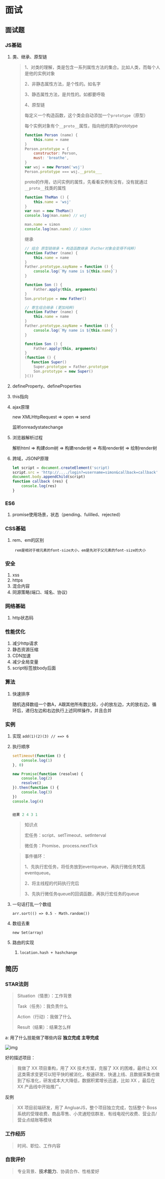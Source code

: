 # 面试 #

## 面试题 ##

### JS基础 ###

1. 类、继承、原型链

   > 1、对类的理解，类是包含一系列属性方法的集合。比如人类，而每个人是他的实例对象
   >
   > 2、非静态属性方法，是个性的。如名字
   >
   > 3、静态属性方法，是共性的。如都要呼吸
   >
   > 4、原型链
   >
   > 每定义一个构造函数，这个类会自动添加一个`prototype`（原型）
   >
   > 每个实例对象有个`__proto__`属性，指向他的类的prototype
   >
   > ```javascript
   > function Person (name) {
   >     this.name = name
   > }
   > Person.prototype = {
   >     constructor: Person,
   >     must: 'breathe',
   > }
   > var wsj = new Person('wsj')
   > Person.prototype === wsj.__proto___
   > ```
   >
   > proto的作用，访问实例的属性，先看看实例有没有，没有就通过`__proto__`找类的属性
   >
   > ```javascript
   > function TheMan () {
   >     this.name = 'wsj'
   > }
   > var man = new TheMan()
   > console.log(man.name) // wsj
   > 
   > man.name = simon
   > console.log(man.name) // simon
   > ```
   >
   > 继承
   >
   > ```javascript
   > // 组合 原型链继承 + 构造函数继承（Father对象会变得不纯粹）
   > function Father (name) {
   >     this.name = name
   > }
   > Father.prototype.sayName = function () {
   >     console.log(`My name is ${this.name}`)
   > }
   > 
   > function Son () {
   >     Father.apply(this, arguments)
   > }
   > Son.prototype = new Father()
   > ```
   >
   > ```javascript
   > // 寄生组合继承 (更加纯粹)
   > function Father (name) {
   >     this.name = name
   > }
   > Father.prototype.sayName = function () {
   >     console.log(`My name is ${this.name}`)
   > }
   > 
   > function Son () {
   >     Father.apply(this, arguments)
   > }
   > (function () {
   >    function Super()
   >     Super.prototype = Father.prototype
   >     Son.prototype = new Super()
   > }())
   > ```
   >
   > 


2. defineProperty、defineProperties

3. this指向

4. ajax原理

   new XMLHttpRequest => open => send

   监听onreadystatechange

5. 浏览器解析过程

   解析html => 构建dom树 => 构建render树 => 布局render树 => 绘制render树

6. 跨域，JSONP原理

   ```javascript
   let script = document.createElement('script)
   script.src = 'http://..../login?=username=simon&callback=callback'
   document.body.appendChild(script)
   function callback (res) {
       console.log(res)
   }
   ```

   



### ES6 ###

1. promise使用场景，状态（pending、fulilled、rejected）



### CSS基础 ###

1. rem、em的区别

		rem是相对于根元素的font-size大小，em是先对于父元素的font-size的大小

### 安全 ###

1. xss
2. https
3. 混合内容
4. 同源策略(端口、域名、协议)

### 网络基础 ###

1.  http状态码

### 性能优化 ###

1. 减少http请求
2. 静态资源压缩
3. CDN加速
4. 减少全局变量
5. script标签放body后面

### 算法 ###

1. 快速排序

   随机选择数组一个数A，A跟其他所有数比较，小的放左边，大的放右边，循环后，递归左边和右边执行上述同样操作，并且合并

### 实例 ###

1.  实现 `add(1)(2)(3) // ==> 6`

2. 执行顺序

   ```javascript
   setTimeout(function () {
       console.log(1)
   }, 0)
   
   new Promise(function (resolve) {
       console.log(2)
       resolve()
   }).then(function () {
       console.log(3)
   })
   console.log(4)
   
   
   结果 2 4 3 1
   ```

   > 知识点
   >
   > 宏任务：script、setTimeout、setInterval
   >
   > 微任务：Promise、process.nextTick

   > 事件循环：
   >
   > 1、先执行宏任务，将任务放到eventqueue，再执行微任务梵高eventqueue。
   >
   > 2、将主线程的代码执行完后
   >
   > 3、先执行微任务queue的回调函数，再执行宏任务的queue

3. 一句话打乱一个数组

   `arr.sort(() => 0.5 - Math.random())`

4. 数组去重

   `new Set(array)`

5. 路由的实现

   1. `location.hash + hashchange`



## 简历 ##



### STAR法则 ###

> Situation（情景）：工作背景
>
> Task（任务）：我负责什么
>
> Action（行动）：我做了什么
>
> Result（结果）：结果怎么样



a: 用了什么技能做了哪些内容 **独立完成** **主导完成**

![img](https://pic1.zhimg.com/80/v2-731d88115a38c40c5351998d722d2010_hd.jpg) 



好的描述项目：

> 我做了 XX 项目重构，用了 XX 技术方案，克服了 XX 的困难，最终让 XX 这类需求变更可以短平快的被消化，极速研发、快速上线、且数据采集也做到了标准化，研发成本大大降低，数据积累增长迅速，比如 XX ，最后在 XX 产品线中开始推广。

反例

> XX 项目前端研发，用了 AngluarJS，整个项目独立完成，包括整个 Boss 系统的受理收费、商品零售、小灵通短信群发、有线电视代收费、营业员/营业点结账等模块 



### 工作经历 ###

> 时间、职位、工作内容



### 自我评价 ###

> 专业背景、**技术能力**、协调合作、性格爱好

